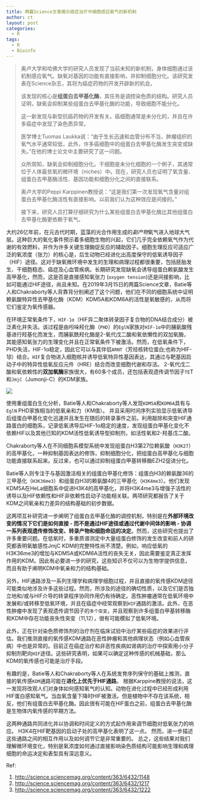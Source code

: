 ```yaml
---
title: 两篇Science文章揭示癌症治疗中细胞感应氧气的新机制
author: ct
layout: post
categories:
  - R
tags:
  - R
  - Bioinfo
---
```



> 奥卢大学和哈佛大学的研究人员发现了当前未知的新机制，身体细胞通过该机制感应氧气。缺氧对基因的功能有直接影响，并抑制细胞分化。该研究发表在Science杂志，其将为癌症药物的开发开辟新的机会。
>  
> 该发现的核心是**组蛋白去甲基化酶**，其任务是调控染色质的结构。研究人员证明，缺氧会抑制某些组蛋白去甲基化酶的功能，导致细胞不能分化。
> 
> 这一新发现与新型抗癌药物的开发有关。癌细胞通常是未分化的，并且在许多癌症中发现了染色质异常。
> 
> 医学博士Tuomas Laukka说：“由于生长迅速和血管分布不当，肿瘤组织的氧气水平通常较低，此外，许多癌细胞中的组蛋白去甲基化酶发生突变或缺失。”在他的博士论文中主要研究了这一问题。
> 
> 众所周知，缺氧会抑制细胞分化。干细胞是未分化细胞的一个例子，其通常位于人体最贫氧的微环境（niches）中。现在，研究人员也证明了氧含量、组蛋白去甲基酶活性、基因功能和细胞分化之间的直接联系。
> 
> 奥卢大学的Peppi Karppinen教授说：“这是我们第一次发现氧气含量对组蛋白去甲基化酶活性有直接影响。以前我们认为这种效应是间接的。”
> 
> 接下来，研究人员打算仔细研究为什么某些组蛋白去甲基化酶比其他组蛋白去甲基化酶更依赖于氧气。

大约26亿年前，在元古代时期，蓝藻的光合作用生成的*副产物*氧气进入地球大气层。这种巨大的氧化事件预示着多细胞生物的兴起，它们几乎完全依赖氧气作为代谢的有效燃料，并作为许多关键生理酶促反应的辅助因子。细胞生理反应可适应广泛的氧浓度（张力）的核心是，后生动物已经进化出高度保守的低氧诱导因子（HIF）途径。这对于缺氧微环境中发生的生理和病理过程都很重要，包括胚胎发生、干细胞稳态、癌症及心血管疾病。长期研究发现缺氧会诱导组蛋白赖氨酸发生高甲基化，然而，这是否是直接感知氧张力 (`oxygen tension`)还是间接影响，比如可能通过HIF途径，尚且未知。在2019年3月15日的两篇Science文章，Batie等人和Chakraborty等人背靠背分别阐述了这个问题，他们在不同的细胞系统中证明赖氨酸特异性去甲基化酶（KDM）KDM5A和KDM6A的活性是氧敏感的，从而将它们鉴定为氧传感器。

在环境正常氧条件下，`HIF-1α`（HIF异二聚体转录因子复合物的DNA结合成分）被泛素化并失活。该过程是由吲哚羟化酶（`PHD`）的`EglN`家族对`HIF-1α`中的脯氨酸残基进行羟基化而发生，而脯氨酰羟化酶是2-氧代戊二酸和氧依懒性的双加氧酶，其能感知氧张力的生理变化并且在正常氧条件下被激活。然而，在低氧条件下，PHD失活，HIF-1α稳定，因此它可以与其伴侣`ARNT`（芳烃核转位蛋白;也称为HIF-1β）结合。`HIF`复合物进入细胞核并诱导低氧特异性基因表达，其通过与靶基因启动子中的特异性低氧反应元件（HRE）结合而改变细胞代谢和存活。 2-氧代戊二酸和氧依赖性的**双加氧酶**家族很大，有60多个成员，还包括表观遗传调节因子`TE`T和`JmjC`（Jumonji-C）的KDM家族。

![](http://www.ehbio.com/ehbio_resource/hif_mechanism.jpg)

使用重组蛋白生化分析，Batie等人和Chakraborty等人发现`KDM5A`和`KDM6A`具有与`EglN` PHD家族相当的低氧亲和力（KM值）。 并且采用时间序列实验显示低氧诱导后组蛋白甲基化变化迅速并且发生在随后的转录事件之前。利用敲除和突变HIF通路蛋白的细胞系，记录低氧诱导后HIF-1α稳定的速度，发现组蛋白甲基化变化不依赖HIF以及其他已知的KDM活性低氧诱导型抑制剂，如活性氧和2-羟基戊二酸。

Chakraborty等人在不同细胞系模型系统中发现组蛋白H3第27位赖氨酸（`H3K27`）的高甲基化，一种抑制基因表达的修饰，抑制细胞分化，把组蛋白高甲基化与细胞功能直接联系起来。反过来，也可以通过抑制组蛋白甲基转移酶EZH2促进分化。

Batie等人则专注于与基因激活相关的组蛋白甲基化修饰：组蛋白H3的赖氨酸36的三甲基化（`H3K36me3`）和组蛋白H3的赖氨酸4的三甲基化（`H3K4me3`）。他们发现KDM5A在HeLa细胞系中促进H3K4的高甲基化，并将H3K4me3与增强子活性的诱导以及HIF依赖性和HIF非依赖性启动子功能相关联。两项研究都报告了关于KDM之间氧亲和力差异的结构基础的初步数据。

这两项互补研究进一步阐明了组蛋白去甲基化酶的调控机制，特别是在**外部环境改变的情况下它们是如何直接 - 而不是通过HIF途径或通过代谢中间体的影响 - 协调一系列表观遗传修饰改变、转录产物和细胞命运的决定**。然而，这些研究也提出了许多重要问题。在低氧时，多重质谱测定中大量组蛋白修饰的发生改变和前人的研究都表明氧敏感性JmjC KDM的完整特性尚不清楚。例如，响应低氧的H3K36me3的增加与KDM5A或KDM6A活性的丧失无关，因此需要鉴定真正发挥作用的KDM。因此有必要进一步的研究，这些知识不仅可以为生物学提供信息，而且有助于阐明KDM中氧亲和力的结构基础。

另外，HIF通路涉及一系列生理学和病理学细胞过程，并且直接的氧传感KDM途径可能类似地涉及许多这些过程。然而，所涉及的途径的确切性质，以及它们是否独立地和/或与HIF介导的转录程序协同作用仍有待确定。恶性肿瘤通常在低氧环境中发展和/或转移至低氧环境，并且在癌症中经常观察到`HIF`通路的激活。此外，在恶性肿瘤中发现了表观遗传调节因子的`多个突变`，并且观察到许多组蛋白甲基转移酶和KDM中存在功能丧失性突变（11,12），很有可能模拟了低氧环境。

此外，正在针对染色质修饰剂的治疗剂在临床试验中治疗某些癌症的效果进行评估。我们推测直接的氧传感KDM通路在恶性肿瘤和其他病理状态（例如心血管疾病）中也是异常的。目前正在癌症治疗和非恶性疾病如肾病的治疗中探索用小分子抑制剂靶向`HIF`途径。这些研究表明，如果可以确定这种传感的机械基础，那么KDM的氧传感也可能是治疗手段。


有趣的是，Batie等人和Chakraborty等人在系统发育序列保守的基础上推测，直接的氧传感`KDM`通路可能在**进化上优先于HIF通路**。 根据Karppine教授的说法，这一发现将改观人们对身体如何感知氧气的认知。动物在进化过程中已经形成利用HIF蛋白感知氧气。当血氧含量下降时HIF被激活。但是植物中不存在该系统，相反，他们有组蛋白去甲基化酶。因此很有可能在HIF蛋白之前，组蛋白去甲基化酶是生物体内氧传感的早期方法。

这两种通路共同进化并以协调和时间定义的方式起作用来调节细胞对低氧张力的响应。 H3K4在HIF靶基因的启动子处的高甲基化表明了这一点。 然而，进一步描述这些通路之间的相互作用以及如何调节它是非常重要的。 总之，这些结果对我们理解微环境变化，特别是氧浓度如何通过直接影响染色质结构可能影响生理和病理细胞的命运决定和表型具有深远意义。

Ref:

1. http://science.sciencemag.org/content/363/6432/1148
2. http://science.sciencemag.org/content/363/6432/1217
3. http://science.sciencemag.org/content/363/6432/1222

